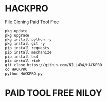 # HACKPRO
File Cloning Paid Tool Free



```
pkg update
pkg upgrade
pkg install python -y
pkg install git -y
pip install requests
pip install mechanize
pip install bs4
pip install rich
git clone https://github.com/NILL404/HACKPRO
cd HACKPRO
python HACKPRO.py

```

# PAID TOOL FREE NILOY
